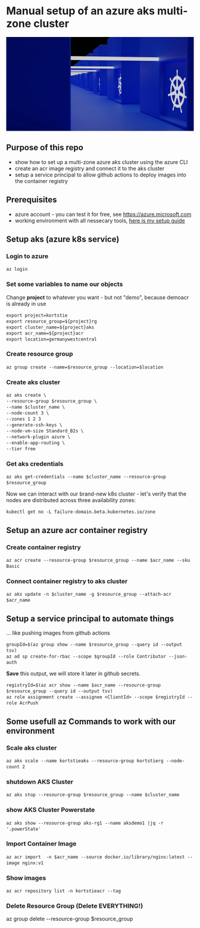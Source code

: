 # Manual setup of an azure aks multi-zone cluster

![title](images/title.jpg)

## Purpose of this repo

- show how to set up a multi-zone azure aks cluster using the azure CLI
- create an acr image registry and connect it to the aks cluster
- setup a service principal to allow github actions to deploy images into the container registry

## Prerequisites

- azure account - you can test it for free, see https://azure.microsoft.com
- working environment with all nessecary tools, [here is my setup guide](https://github.com/kortstie/k8s-working-environment)

## Setup aks (azure k8s service)

### Login to azure
    az login

### Set some variables to name our objects

Change **project** to whatever you want - but not "demo", because demoacr is already in use

    export project=kortstie
    export resource_group=${project}rg
    export cluster_name=${project}aks
    export acr_name=${project}acr
    export location=germanywestcentral

### Create resource group
    
    az group create --name=$resource_group --location=$location

### Create aks cluster

    az aks create \
    --resource-group $resource_group \
    --name $cluster_name \
    --node-count 3 \
    --zones 1 2 3
    --generate-ssh-keys \
    --node-vm-size Standard_B2s \
    --network-plugin azure \
    --enable-app-routing \
    --tier free

### Get aks credentials
    
    az aks get-credentials --name $cluster_name --resource-group $resource_group

Now we can interact with our brand-new k8s cluster - let's verify that the nodes are distributed across three availability zones:

    kubectl get no -L failure-domain.beta.kubernetes.io/zone

## Setup an azure acr container registry

### Create container registry
    
    az acr create --resource-group $resource_group --name $acr_name --sku Basic

### Connect container registry to aks cluster
    
    az aks update -n $cluster_name -g $resource_group --attach-acr $acr_name

## Setup a service principal to automate things

... like pushing images from github actions

    groupId=$(az group show --name $resource_group --query id --output tsv)
    az ad sp create-for-rbac --scope $groupId --role Contributor --json-auth

**Save** this output, we will store it later in github secrets.

    registryId=$(az acr show --name $acr_name --resource-group $resource_group --query id --output tsv)
    az role assignment create --assignee <ClientId> --scope $registryId --role AcrPush
    
## Some usefull az Commands to work with our environment

### Scale aks cluster
    az aks scale --name kortstieaks --resource-group kortstierg --node-count 2

### shutdown AKS Cluster
    
    az aks stop --resource-group $resource_group --name $cluster_name

### show AKS Cluster Powerstate
    
    az aks show --resource-group aks-rg1 --name aksdemo1 |jq -r '.powerState'

### Import Container Image

    az acr import  -n $acr_name --source docker.io/library/nginx:latest --image nginx:v1

### Show images

    az acr repository list -n kortstieacr --tag

### Delete Resource Group (Delete EVERYTHING!)

   az group delete --resource-group $resource_group
